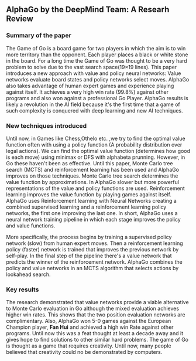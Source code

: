 ## AlphaGo by the DeepMind Team: A Researh Review

### Summary of the paper

The Game of Go is a board game for two players in which the aim is to win more territory than the opponent. Each player places a black or white stone in the board. For a long time the Game of Go was thought to be a very hard problem to solve due to the vast search space(19×19 lines). This paper introduces a new approach with value and policy neural networks: Value networks evaluate board states and policy networks select moves. AlphaGo also takes advantage of human expert games and experience playing against itself. It achieves a very high win rate (99.8%) against other programs and also won against a professional Go Player. AlphaGo results is likely a revolution in the AI field because it's the first time that a game of such complexity is conquered with deep learning and new AI techniques.

### New techniques introduced

Until now, in Games like Chess,Othelo etc. ,we try to find the optimal value function often with using a policy function (A probability distribution over legal actions). We can find the optimal value function (determines how good is each move) using minimax or DFS with alphabeta prunning. However, in Go these haven't been as effective. Until this paper, Monte Carlo tree search (MCTS) and reinforcement learning has been used and AlphaGo improves on those techniques. Monte Carlo tree search determines the value function by approximations. In AlphaGo slower but more powerful representations of the value and policy functions are used. Reinforcement learning improves the value function by playing games against itself. AlphaGo uses Reinforcement learning with Neural Networks creating a combined supervised learning and a reinforcement learning policy networks, the first one improving the last one. In short, AlphaGo uses a neural network training pipeline in which each stage improves the policy and value functions. 

More specifically, the process begins by training a supervised policy network (slow) from human expert moves. Then a reinforcement learning policy (faster) network is trained that improves the previous network by self-play. In the final step of the pipeline there's a value network that predicts the winner of the reinforcement network. AlphaGo combines the policy and value networks in an MCTS algorithm that selects actions by lookahead search.

### Key results

The research demonstrated that value networks provide a viable alternative to Monte Carlo evaluation in Go although the mixed evaluation achieves higher win rates. This shows that the two position evaluation networks are complimentary. Also, AlphaGo won 5-0 games against the European Champion player, **Fan Hui** and achieved a high win Rate against other programs. Until now this was a feat thought at least a decade away and it gives hope to find solutions to other similar hard problems. The game of Go is thought as a game that requires creativity. Until now, many people believed that creativity could no be demonstrated by computers.